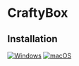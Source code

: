 # CraftyBox

## Installation

[![Windows](https://img.shields.io/badge/Windows-download-blue?style=for-the-badge&logo=windows&logoColor=white)](https://github.com/livemehere/crafty-box-official/releases)
[![macOS](https://img.shields.io/badge/macOS-download-black?style=for-the-badge&logo=apple&logoColor=white)](https://github.com/livemehere/crafty-box-official/releases)

